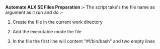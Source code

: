 **Automate ALX SE Files Preparation :-**
The script take's the file name as argument as it run and do :-

1. Create the file in the current work directory

2. Add the executable mode the file

2. In the file the first line will content "#!/bin/bash" and two empty lines